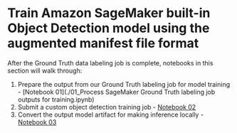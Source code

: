 # Train Amazon SageMaker built-in Object Detection model using the augmented manifest file format

After the Ground Truth data labeling job is complete, notebooks in this section will walk through:

1. Prepare the output from our Ground Truth labeling job for model training - [Notebook 01](./01_Process SageMaker Ground Truth labeling job outputs for training.ipynb)
2. Submit a custom object detection training job - [Notebook 02](./02_sagemaker_training_API.ipynb)
3. Convert the output model artifact for making inference locally - [Notebook 03](./03_local_inference_post_training.ipynb) 

 